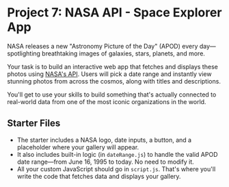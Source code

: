 # Project 7: NASA API - Space Explorer App
NASA releases a new "Astronomy Picture of the Day" (APOD) every day—spotlighting breathtaking images of galaxies, stars, planets, and more.

Your task is to build an interactive web app that fetches and displays these photos using [NASA's API](https://api.nasa.gov/). Users will pick a date range and instantly view stunning photos from across the cosmos, along with titles and descriptions.

You'll get to use your skills to build something that's actually connected to real-world data from one of the most iconic organizations in the world.

## Starter Files
- The starter includes a NASA logo, date inputs, a button, and a placeholder where your gallery will appear.
- It also includes built-in logic (in `dateRange.js`) to handle the valid APOD date range—from June 16, 1995 to today. No need to modify it.
- All your custom JavaScript should go in `script.js`. That's where you'll write the code that fetches data and displays your gallery.
